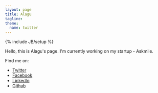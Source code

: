 ```yaml
---
layout: page
title: Alagu
tagline: 
theme:
  name: twitter
---
```

{% include JB/setup %}

Hello, this is Alagu's page. I'm currently working on my startup - Askmile.


Find me on:
* [Twitter](http://twitter.com/alagu)
* [Facebook](http://facebook.com/alagu)
* [LinkedIn](https://www.linkedin.com/in/alagu2/)
* [Github](https://github.com/alagu)
